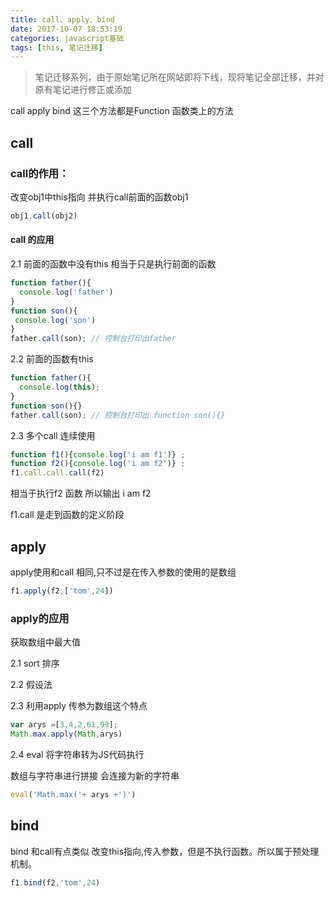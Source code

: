 ```yaml
---
title: call、apply、bind
date: 2017-10-07 18:53:19
categories: javascript基础
tags: [this, 笔记迁移]
---
```


> 笔记迁移系列，由于原始笔记所在网站即将下线，现将笔记全部迁移，并对原有笔记进行修正或添加

<!-- More -->

call apply bind 这三个方法都是Function 函数类上的方法

## call

### call的作用：

改变obj1中this指向  并执行call前面的函数obj1

```javascript
obj1.call(obj2)
```

#### call 的应用

2.1  前面的函数中没有this 相当于只是执行前面的函数

```javascript
function father(){
  console.log('father')
}
function son(){
 console.log('son')
}
father.call(son); // 控制台打印出father  
```
2.2  前面的函数有this

```javascript
function father(){
  console.log(this);
}
function son(){}
father.call(son); // 控制台打印出 function son(){}
```


2.3 多个call 连续使用

```javascript
function f1(){console.log('i am f1')} ;  
function f2(){console.log('i am f2')} ;
f1.call.call.call(f2)
```

相当于执行f2 函数  所以输出 i am f2

f1.call 是走到函数的定义阶段

## apply

apply使用和call 相同,只不过是在传入参数的使用的是数组

```javascript
f1.apply(f2,['tom',24])
```

### apply的应用   

获取数组中最大值

2.1 sort 排序

2.2 假设法

2.3 利用apply 传参为数组这个特点

```javascript
var arys =[3,4,2,61,99];
Math.max.apply(Math,arys)
```

2.4 eval   将字符串转为JS代码执行

数组与字符串进行拼接 会连接为新的字符串

```javascript
eval('Math.max('+ arys +')')
```

## bind

bind 和call有点类似   改变this指向,传入参数，但是不执行函数。所以属于预处理机制。

```javascript
f1.bind(f2,'tom',24)
```
